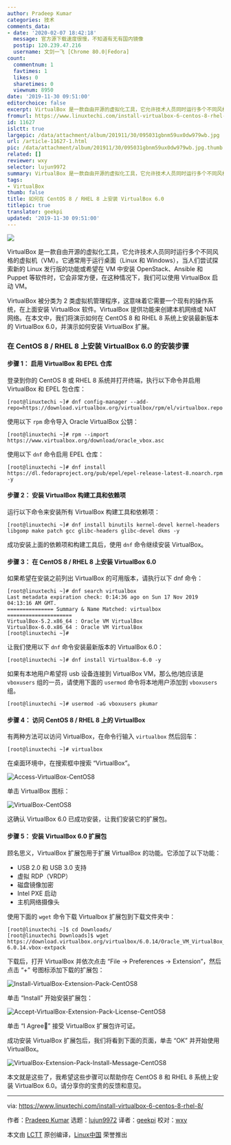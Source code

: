 ```yaml
---
author: Pradeep Kumar
categories: 技术
comments_data:
- date: '2020-02-07 18:42:18'
  message: 官方源下载速度很慢，不知道有无有国内镜像
  postip: 120.239.47.216
  username: 文剑一飞 [Chrome 80.0|Fedora]
count:
  commentnum: 1
  favtimes: 1
  likes: 0
  sharetimes: 0
  viewnum: 8950
date: '2019-11-30 09:51:00'
editorchoice: false
excerpt: VirtualBox 是一款自由开源的虚拟化工具，它允许技术人员同时运行多个不同风格的虚拟机（VM）。
fromurl: https://www.linuxtechi.com/install-virtualbox-6-centos-8-rhel-8/
id: 11627
islctt: true
largepic: /data/attachment/album/201911/30/095031gbnm59ux0dw979wb.jpg
url: /article-11627-1.html
pic: /data/attachment/album/201911/30/095031gbnm59ux0dw979wb.jpg.thumb.jpg
related: []
reviewer: wxy
selector: lujun9972
summary: VirtualBox 是一款自由开源的虚拟化工具，它允许技术人员同时运行多个不同风格的虚拟机（VM）。
tags:
- VirtualBox
thumb: false
title: 如何在 CentOS 8 / RHEL 8 上安装 VirtualBox 6.0
titlepic: true
translator: geekpi
updated: '2019-11-30 09:51:00'
---
```


![](/data/attachment/album/201911/30/095031gbnm59ux0dw979wb.jpg)


VirtualBox 是一款自由开源的虚拟化工具，它允许技术人员同时运行多个不同风格的虚拟机（VM）。它通常用于运行桌面（Linux 和 Windows），当人们尝试探索新的 Linux 发行版的功能或希望在 VM 中安装 OpenStack、Ansible 和 Puppet 等软件时，它会非常方便，在这种情况下，我们可以使用 VirtualBox 启动 VM。


VirtualBox 被分类为 2 类虚拟机管理程序，这意味着它需要一个现有的操作系统，在上面安装 VirtualBox 软件。VirtualBox 提供功能来创建本机网络或 NAT 网络。在本文中，我们将演示如何在 CentOS 8 和 RHEL 8 系统上安装最新版本的 VirtualBox 6.0，并演示如何安装 VirtualBox 扩展。


### 在 CentOS 8 / RHEL 8 上安装 VirtualBox 6.0 的安装步骤


#### 步骤 1： 启用 VirtualBox 和 EPEL 仓库


登录到你的 CentOS 8 或 RHEL 8 系统并打开终端，执行以下命令并启用 VirtualBox 和 EPEL 包仓库：



```
[root@linuxtechi ~]# dnf config-manager --add-repo=https://download.virtualbox.org/virtualbox/rpm/el/virtualbox.repo
```

使用以下 `rpm` 命令导入 Oracle VirtualBox 公钥：



```
[root@linuxtechi ~]# rpm --import https://www.virtualbox.org/download/oracle_vbox.asc
```

使用以下 `dnf` 命令启用 EPEL 仓库：



```
[root@linuxtechi ~]# dnf install https://dl.fedoraproject.org/pub/epel/epel-release-latest-8.noarch.rpm -y
```

#### 步骤 2： 安装 VirtualBox 构建工具和依赖项


运行以下命令来安装所有 VirtualBox 构建工具和依赖项：



```
[root@linuxtechi ~]# dnf install binutils kernel-devel kernel-headers libgomp make patch gcc glibc-headers glibc-devel dkms -y
```

成功安装上面的依赖项和构建工具后，使用 `dnf` 命令继续安装 VirtualBox。


#### 步骤 3： 在 CentOS 8 / RHEL 8 上安装 VirtualBox 6.0


如果希望在安装之前列出 VirtualBox 的可用版本，请执行以下 dnf 命令：



```
[root@linuxtechi ~]# dnf search virtualbox
Last metadata expiration check: 0:14:36 ago on Sun 17 Nov 2019 04:13:16 AM GMT.
=============== Summary & Name Matched: virtualbox =====================
VirtualBox-5.2.x86_64 : Oracle VM VirtualBox
VirtualBox-6.0.x86_64 : Oracle VM VirtualBox
[root@linuxtechi ~]#
```

让我们使用以下 `dnf` 命令安装最新版本的 VirtualBox 6.0：



```
[root@linuxtechi ~]# dnf install VirtualBox-6.0 -y
```

如果有本地用户希望将 usb 设备连接到 VirtualBox VM，那么他/她应该是 `vboxusers` 组的一员，请使用下面的 `usermod` 命令将本地用户添加到 `vboxusers` 组。



```
[root@linuxtechi ~]# usermod -aG vboxusers pkumar
```

#### 步骤 4： 访问 CentOS 8 / RHEL 8 上的 VirtualBox


有两种方法可以访问 VirtualBox，在命令行输入 `virtualbox` 然后回车：



```
[root@linuxtechi ~]# virtualbox
```

在桌面环境中，在搜索框中搜索 “VirtualBox”。


![Access-VirtualBox-CentOS8](/data/attachment/album/201911/30/095327njnisdaxqsox0chj.jpg)


单击 VirtualBox 图标：


![VirtualBox-CentOS8](/data/attachment/album/201911/30/095145l61b1xqx11uqqr2x.jpg)


这确认 VirtualBox 6.0 已成功安装，让我们安装它的扩展包。


#### 步骤 5： 安装 VirtualBox 6.0 扩展包


顾名思义，VirtualBox 扩展包用于扩展 VirtualBox 的功能。它添加了以下功能：


* USB 2.0 和 USB 3.0 支持
* 虚拟 RDP（VRDP）
* 磁盘镜像加密
* Intel PXE 启动
* 主机网络摄像头


使用下面的 `wget` 命令下载 Virtualbox 扩展包到下载文件夹中：



```
[root@linuxtechi ~]$ cd Downloads/
[root@linuxtechi Downloads]$ wget https://download.virtualbox.org/virtualbox/6.0.14/Oracle_VM_VirtualBox_Extension_Pack-6.0.14.vbox-extpack
```

下载后，打开 VirtualBox 并依次点击 “File -> Preferences -> Extension”，然后点击 “+” 号图标添加下载的扩展包：


![Install-VirtualBox-Extension-Pack-CentOS8](/data/attachment/album/201911/30/095146zk3s9hknknvqczdv.jpg)


单击 “Install” 开始安装扩展包：


![Accept-VirtualBox-Extension-Pack-License-CentOS8](/data/attachment/album/201911/30/095149fizkghth6na6g19t.jpg)


单击 “I Agree” 接受 VirtualBox 扩展包许可证。


成功安装 VirtualBox 扩展包后，我们将看到下面的页面，单击 “OK” 并开始使用 VirtualBox。


![VirtualBox-Extension-Pack-Install-Message-CentOS8](/data/attachment/album/201911/30/095151h2puclup2wlyq1o2.jpg)


本文就是这些了，我希望这些步骤可以帮助你在 CentOS 8 和 RHEL 8 系统上安装 VirtualBox 6.0。请分享你的宝贵的反馈和意见。




---


via: <https://www.linuxtechi.com/install-virtualbox-6-centos-8-rhel-8/>


作者：[Pradeep Kumar](https://www.linuxtechi.com/author/pradeep/) 选题：[lujun9972](https://github.com/lujun9972) 译者：[geekpi](https://github.com/geekpi) 校对：[wxy](https://github.com/wxy)


本文由 [LCTT](https://github.com/LCTT/TranslateProject) 原创编译，[Linux中国](https://linux.cn/) 荣誉推出